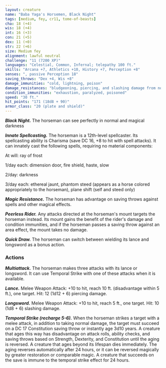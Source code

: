 ```yaml
---
layout: creature
name: "Baba Yaga's Horsemen, Black Night"
tags: [medium, fey, cr11, tome-of-beasts]
cha: 18 (+4)
wis: 18 (+4)
int: 16 (+3)
con: 21 (+5)
dex: 11 (+0)
str: 22 (+6)
size: Medium fey
alignment: lawful neutral
challenge: "11 (7200 XP)"
languages: "Celestial, Common, Infernal; telepathy 100 ft."
skills: "Arcana +7, Athletics +10, History +7, Perception +8"
senses: ", passive Perception 18"
saving_throws: "Dex +4, Wis +8"
damage_immunities: "cold, lightning, poison"
damage_resistances: "bludgeoning, piercing, and slashing damage from nonmagical weapons"
condition_immunities: "exhaustion, paralyzed, poisoned"
speed: "30 ft."
hit_points: "171 (18d8 + 90)"
armor_class: "20 (plate and shield)"
---
```


***Black Night.*** The horseman can see perfectly in normal and magical darkness

***Innate Spellcasting.*** The horseman is a 12th-level spellcaster. Its spellcasting ability is Charisma (save DC 16, +8 to hit with spell attacks). It can innately cast the following spells, requiring no material components:

At will: ray of frost

1/day each: dimension door, fire shield, haste, slow

2/day: darkness

3/day each: ethereal jaunt, phantom steed (appears as a horse colored appropriately to the horseman), plane shift (self and steed only)

***Magic Resistance.*** The horseman has advantage on saving throws against spells and other magical effects.

***Peerless Rider.*** Any attacks directed at the horseman's mount targets the horseman instead. Its mount gains the benefit of the rider's damage and condition immunities, and if the horseman passes a saving throw against an area effect, the mount takes no damage.

***Quick Draw.*** The horseman can switch between wielding its lance and longsword as a bonus action.

### Actions

***Multiattack.*** The horseman makes three attacks with its lance or longsword. It can use Temporal Strike with one of these attacks when it is available.

***Lance.*** Melee Weapon Attack: +10 to hit, reach 10 ft. (disadvantage within 5 ft.), one target. Hit: 12 (1d12 + 6) piercing damage.

***Longsword.*** Melee Weapon Attack: +10 to hit, reach 5 ft., one target. Hit: 10 (1d8 + 6) slashing damage.

***Temporal Strike (recharge 5-6).*** When the horseman strikes a target with a melee attack, in addition to taking normal damage, the target must succeed on a DC 17 Constitution saving throw or instantly age 3d10 years. A creature that ages this way has disadvantage on attack rolls, ability checks, and saving throws based on Strength, Dexterity, and Constitution until the aging is reversed. A creature that ages beyond its lifespan dies immediately. The aging reverses automatically after 24 hours, or it can be reversed magically by greater restoration or comparable magic. A creature that succeeds on the save is immune to the temporal strike effect for 24 hours.

